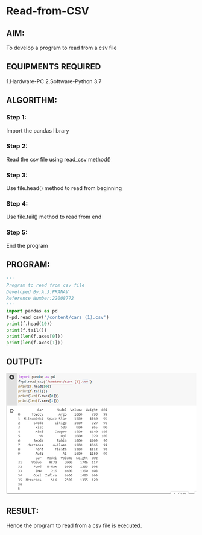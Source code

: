 # Read-from-CSV

## AIM:
To develop a program to read from a csv file

## EQUIPMENTS REQUIRED
1.Hardware-PC
2.Software-Python 3.7
## ALGORITHM:
### Step 1:
Import the pandas library
### Step 2:
Read the csv file using read_csv method()
### Step 3:
Use file.head() method to read from beginning
### Step 4:
Use file.tail() method to read from end
### Step 5:
End the program
## PROGRAM:
``` python
'''
Program to read from csv file
Developed By:A.J.PRANAV
Reference Number:22008772
'''
import pandas as pd
f=pd.read_csv('/content/cars (1).csv')
print(f.head(10))
print(f.tail())
print(len(f.axes[0]))
print(len(f.axes[1]))
```
## OUTPUT:
![output](./CSV.png)
## RESULT:
Hence the program to read from a csv file is executed.